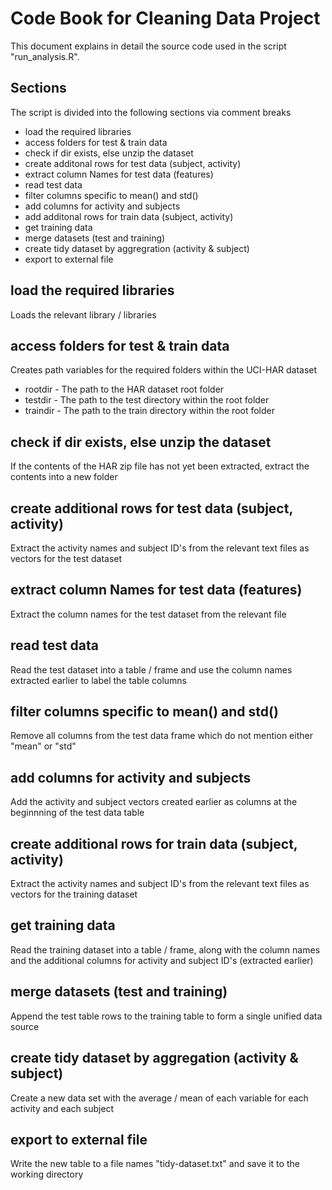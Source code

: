 # Code Book for Cleaning Data Project

This document explains in detail the source code used in the script "run_analysis.R".

## Sections

The script is divided into the following sections via comment breaks

* load the required libraries
* access folders for test & train data
* check if dir exists, else unzip the dataset
* create additonal rows for test data (subject, activity)
* extract column Names for test data (features)
* read test data
* filter columns specific to mean() and std()
* add columns for activity and subjects
* add additonal rows for train data (subject, activity)
* get training data
* merge datasets (test and training)
* create tidy dataset by aggregration (activity & subject)
* export to external file

## load the required libraries

Loads the relevant library / libraries

## access folders for test & train data

Creates path variables for the required folders within the UCI-HAR dataset

* rootdir - The path to the HAR dataset root folder
* testdir - The path to the test directory within the root folder
* traindir - The path to the train directory within the root folder

## check if dir exists, else unzip the dataset

If the contents of the HAR zip file has not yet been extracted, extract the contents into a new folder 

## create additional rows for test data (subject, activity)

Extract the activity names and subject ID's from the relevant text files as vectors for the test dataset

## extract column Names for test data (features)

Extract the column names for the test dataset from the relevant file

## read test data

Read the test dataset into a table / frame and use the column names extracted earlier to label the table columns 

## filter columns specific to mean() and std()

Remove all columns from the test data frame which do not mention either "mean" or "std"

## add columns for activity and subjects

Add the activity and subject vectors created earlier as columns at the beginnning of the test data table

## create additional rows for train data (subject, activity)

Extract the activity names and subject ID's from the relevant text files as vectors for the training dataset

## get training data

Read the training dataset into a table / frame, along with the column names and the additional columns for activity and subject ID's (extracted earlier)

## merge datasets (test and training)

Append the test table rows to the training table to form a single unified data source

## create tidy dataset by aggregation (activity & subject)

Create a new data set with the average / mean of each variable for each activity and each subject

## export to external file

Write the new table to a file names "tidy-dataset.txt" and save it to the working directory


